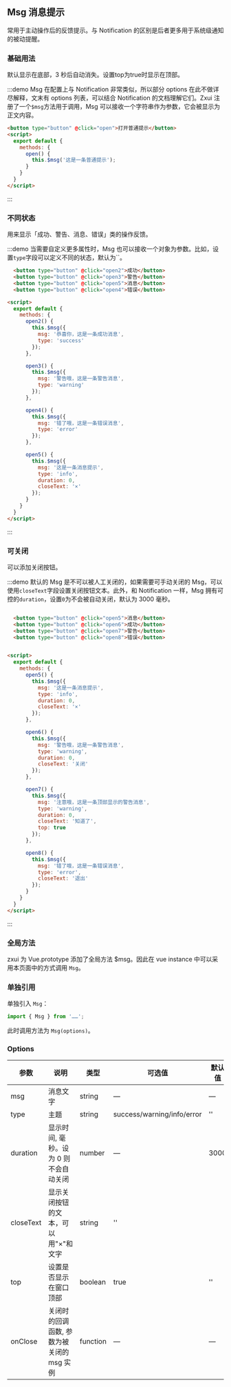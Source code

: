 <script>
  var demoMsg = new Vue({
    el: '#demo-msg',
    methods: {
      open() {
        this.$msg('这是一条普通提示');
      },

      open2() {
        this.$msg({
          msg: '恭喜你，这是一条成功消息',
          type: 'success'
        });
      },

      open3() {
        this.$msg({
          msg: '警告哦，这是一条警告消息',
          type: 'warning'
        });
      },

      open4() {
        this.$msg({
          msg: '错了哦，这是一条错误消息',
          type: 'error'
        });
      },

      open5() {
        this.$msg({
          showClose: true,
          msg: '这是一条消息提示',
          type: 'info',
          duration: 0,
          closeText: '×'
        });
      },

      open6() {
        this.$msg({
          msg: '警告哦，这是一条警告消息',
          type: 'warning',
          duration: 0,
          closeText: '关闭'
        });
      },

      open7() {
        this.$msg({
          msg: '注意哦，这是一条顶部显示的警告消息',
          type: 'warning',
          duration: 0,
          closeText: '知道了',
          top: true
        });
      },

      open8() {
        this.$msg({
          msg: '错了哦，这是一条错误消息',
          type: 'error',
          closeText: '退出'
        });
      }
    }
  });
</script>

## Msg 消息提示

常用于主动操作后的反馈提示。与 Notification 的区别是后者更多用于系统级通知的被动提醒。

### 基础用法

默认显示在底部，3 秒后自动消失。设置top为true时显示在顶部。

:::demo Msg 在配置上与 Notification 非常类似，所以部分 options 在此不做详尽解释，文末有 options 列表，可以结合 Notification 的文档理解它们。Zxui 注册了一个`$msg`方法用于调用，Msg 可以接收一个字符串作为参数，它会被显示为正文内容。

```html
<button type="button" @click="open">打开普通提示</button>
<script>
  export default {
    methods: {
      open() {
        this.$msg('这是一条普通提示');
      }
    }
  }
</script>
```
:::

### 不同状态

用来显示「成功、警告、消息、错误」类的操作反馈。

:::demo 当需要自定义更多属性时，Msg 也可以接收一个对象为参数。比如，设置`type`字段可以定义不同的状态，默认为``。
```html
  <button type="button" @click="open2">成功</button>
  <button type="button" @click="open3">警告</button>
  <button type="button" @click="open5">消息</button>
  <button type="button" @click="open4">错误</button>

<script>
  export default {
    methods: {
      open2() {
        this.$msg({
          msg: '恭喜你，这是一条成功消息',
          type: 'success'
        });
      },

      open3() {
        this.$msg({
          msg: '警告哦，这是一条警告消息',
          type: 'warning'
        });
      },

      open4() {
        this.$msg({
          msg: '错了哦，这是一条错误消息',
          type: 'error'
        });
      },

      open5() {
        this.$msg({
          msg: '这是一条消息提示',
          type: 'info',
          duration: 0,
          closeText: '×'
        });
      }
    }
  }
</script>
```
:::

### 可关闭

可以添加关闭按钮。

:::demo 默认的 Msg 是不可以被人工关闭的，如果需要可手动关闭的 Msg，可以使用`closeText`字段设置关闭按钮文本。此外，和 Notification 一样，Msg 拥有可控的`duration`，设置`0`为不会被自动关闭，默认为 3000 毫秒。
```html

  <button type="button" @click="open5">消息</button>
  <button type="button" @click="open6">成功</button>
  <button type="button" @click="open7">警告</button>
  <button type="button" @click="open8">错误</button>


<script>
  export default {
    methods: {
      open5() {
        this.$msg({
          msg: '这是一条消息提示',
          type: 'info',
          duration: 0,
          closeText: '×'
        });
      },

      open6() {
        this.$msg({
          msg: '警告哦，这是一条警告消息',
          type: 'warning',
          duration: 0,
          closeText: '关闭'
        });
      },

      open7() {
        this.$msg({
          msg: '注意哦，这是一条顶部显示的警告消息',
          type: 'warning',
          duration: 0,
          closeText: '知道了',
          top: true
        });
      },

      open8() {
        this.$msg({
          msg: '错了哦，这是一条错误消息',
          type: 'error',
          closeText: '退出'
        });
      }
    }
  }
</script>
```
:::

### 全局方法

zxui 为 Vue.prototype 添加了全局方法 $msg。因此在 vue instance 中可以采用本页面中的方式调用 `Msg`。

### 单独引用

单独引入 `Msg`：

```javascript
import { Msg } from '……';
```

此时调用方法为 `Msg(options)`。

### Options
| 参数      | 说明          | 类型      | 可选值                           | 默认值  |
|---------- |-------------- |---------- |--------------------------------  |-------- |
| msg | 消息文字 | string | — | — |
| type | 主题 | string | success/warning/info/error | '' |
| duration | 显示时间, 毫秒。设为 0 则不会自动关闭 | number | — | 3000 |
| closeText | 显示关闭按钮的文本，可以用"×"和文字 | string | '' |  |
| top | 设置是否显示在窗口顶部 | boolean | true | '' |
| onClose | 关闭时的回调函数, 参数为被关闭的 msg 实例 | function | — | — |

